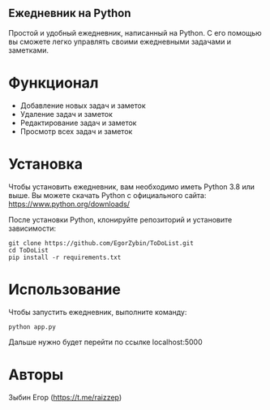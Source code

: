 ## Ежедневник на Python

Простой и удобный ежедневник, написанный на Python. С его помощью вы сможете легко управлять своими ежедневными задачами и заметками.

# Функционал

- Добавление новых задач и заметок
- Удаление задач и заметок
- Редактирование задач и заметок
- Просмотр всех задач и заметок

# Установка

Чтобы установить ежедневник, вам необходимо иметь Python 3.8 или выше. Вы можете скачать Python с официального сайта:
https://www.python.org/downloads/

После установки Python, клонируйте репозиторий и установите зависимости:
````
git clone https://github.com/EgorZybin/ToDoList.git
cd ToDoList
pip install -r requirements.txt
````

# Использование

Чтобы запустить ежедневник, выполните команду:
````
python app.py
````
Дальше нужно будет перейти по ссылке localhost:5000

# Авторы

Зыбин Егор (https://t.me/raizzep)
